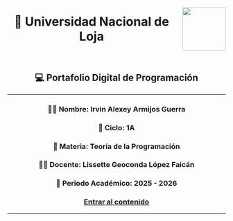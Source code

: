 <div align="center">

<h1 style="display: inline-flex; align-items: center; justify-content: center;">
  🏫 Universidad Nacional de Loja
  <img src="https://upload.wikimedia.org/wikipedia/commons/8/8d/Sello_UNL.png" width="100" style="margin-left: 15px;"/>
</h1>

## 💻 Portafolio Digital de Programación

---

### 👨‍🎓 Nombre: Irvin Alexey Armijos Guerra  
### 📘 Ciclo: 1A  
### 📝 Materia: Teoría de la Programación  
### 👩‍🏫 Docente: Lissette Geoconda López Faicán  
### 📅 Periodo Académico: 2025 - 2026

### [Entrar al contenido](Inicio.md)

---

</div>
